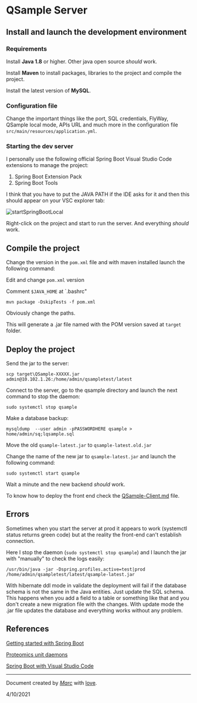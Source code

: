 # QSample Server

## Install and launch the development environment

### Requirements

Install **Java 1.8** or higher. Other java open source *should* work.

Install **Maven** to install packages, libraries to the project and compile the project.

Install the latest version of **MySQL**.

### Configuration file

Change the important things like the port, SQL credentials, FlyWay, QSample local mode, APIs URL and much more in the configuration file `src/main/resources/application.yml`.

### Starting the dev server

I personally use the following official Spring Boot Visual Studio Code extensions to manage the project:
1. Spring Boot Extension Pack
2. Spring Boot Tools

I think that you have to put the JAVA PATH if the IDE asks for it and then this should appear on your VSC explorer tab:

![startSpringBootLocal](https://user-images.githubusercontent.com/1679820/137739707-1e68d2fc-4b06-42af-ab42-a21a8107efd5.png)

Right-click on the project and start to run the server. And everything *should* work.

## Compile the project

Change the version in the `pom.xml` file and with maven installed launch the following command:

Edit and change `pom.xml` version

Comment `$JAVA_HOME` at `.bashrc"

`mvn package -DskipTests -f pom.xml`

Obviously change the paths.

This will generate a .jar file named with the POM version saved at `target` folder.

## Deploy the project

Send the jar to the server:

`scp target\QSample-XXXXX.jar admin@10.102.1.26:/home/admin/qsampletest/latest`

Connect to the server, go to the qsample directory and launch the next command to stop the daemon:

`sudo systemctl stop qsample`

Make a database backup:

`mysqldump  --user admin -pPASSWORDHERE qsample > home/admin/sq;lqsample.sql`

Move the old `qsample-latest.jar` to `qsample-latest.old.jar`

Change the name of the new jar to `qsample-latest.jar` and launch the following command:

`sudo systemctl start qsample`

Wait a minute and the new backend *should* work.

To know how to deploy the front end check the [QSample-Client.md](QSample-Client.md) file.

## Errors

Sometimes when you start the server at prod it appears to work (systemctl status returns green code) but at the reality the front-end can't establish connection.

Here I stop the daemon (`sudo systemctl stop qsample`) and I launch the jar with "manually" to check the logs easily:

`/usr/bin/java -jar -Dspring.profiles.active=test|prod /home/admin/qsampletest/latest/qsample-latest.jar`

With hibernate ddl mode in validate the deployment will fail if the database schema is not the same in the Java entities. Just update the SQL schema. This happens when you add a field to a table or something like that and you don't create a new migration file with the changes. With update mode the .jar file updates the database and everything works without any problem.

## References

[Getting started with Spring Boot](https://docs.spring.io/spring-boot/docs/current/reference/html/getting-started.html)

[Proteomics unit daemons](https://github.com/proteomicsunitcrg/general-servers/issues?q=is%3Aissue+is%3Aopen+label%3Adaemon)

[Spring Boot with Visual Studio Code](https://code.visualstudio.com/docs/java/java-spring-boot)

---

Document created by *[Marc](mailto:vesperon51@gmail.com)* with [love](https://i.imgur.com/sifK6ru.jpg).

4/10/2021
